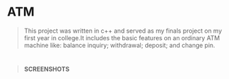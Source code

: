 # ATM

> This project was written in c++ and served as my finals project on my first year in college.It includes the basic features on an ordinary ATM machine like: balance inquiry; withdrawal; deposit; and change pin.

#

> **SCREENSHOTS**



